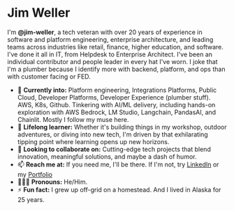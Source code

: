# Jim Weller

I'm **@jim-weller**, a tech veteran with over 20 years of experience in software
and platform engineering, enterprise architecture, and leading teams across
industries like retail, finance, higher education, and software. I've done it
all in IT, from Helpdesk to Enterprise Architect. I've been an individual
contributor and people leader in every hat I've worn. I joke that I'm a plumber
because I identify more with backend, platform, and ops than with customer
facing or FED.

- 👀 **Currently into:** Platform engineering, Integrations Platforms, Public Cloud, Developer Platforms, Developer Experience (plumber stuff). AWS, K8s, Github. Tinkering with AI/ML delivery, including hands-on exploration with AWS Bedrock, LM Studio, Langchain, PandasAI, and Chainlit. Mostly I follow my muse here.
- 🌱 **Lifelong learner:** Whether it's building things in my workshop, outdoor adventures, or diving into new tech, I'm driven by that exhilarating tipping point where learning opens up new horizons.
- 💞️ **Looking to collaborate on:** Cutting-edge tech projects that blend innovation, meaningful solutions, and maybe a dash of humor.
- 📫 **Reach me at:** If you need me, I'll be there. If I'm not, try [LinkedIn](https://www.linkedin.com/in/jwweller/) or my [Portfolio](https://jimweller.com)
- 🧔🏻‍♂️ **Pronouns:** He/Him.
- ⚡ **Fun fact:** I grew up off-grid on a homestead. And I lived in Alaska for 25 years.
